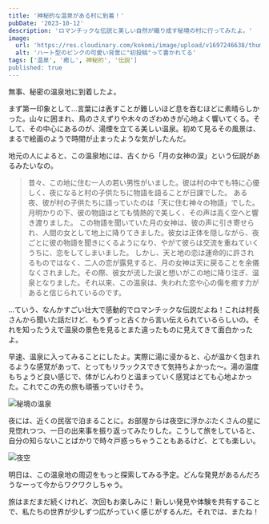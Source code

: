 ```yaml
---
title: '神秘的な温泉がある村に到着！'
pubDate: '2023-10-12'
description: 'ロマンチックな伝説と美しい自然が織り成す秘境の村に行ってみたよ。'
image:
  url: 'https://res.cloudinary.com/kokomi/image/upload/v1697246638/thumbs/posts/village_ouzgcw.webp'
  alt: 'ハート型のピンクの可愛い背景に"初投稿"って書かれてる'
tags: ['温泉', '癒し', 神秘的', '伝説']
published: true
---
```


無事、秘密の温泉地に到着したよ。

まず第一印象として...言葉には表すことが難しいほど息を吞むほどに素晴らしかった。山々に囲まれ、鳥のさえずりや木々のざわめきが心地よく響いてくる。そして、その中心にあるのが、湯煙を立てる美しい温泉。初めて見るその風景は、まるで絵画のようで時間が止まったような気がしたんだ。

地元の人によると、この温泉地には、古くから「月の女神の涙」という伝説があるみたいなの。

> 昔々、この地に住む一人の若い男性がいました。彼は村の中でも特に心優しく、夜になると村の子供たちに物語を語ることが日課でした。
> ある夜、彼が村の子供たちに語っていたのは「天に住む神々の物語」でした。月明かりの下、彼の物語はとても情熱的で美しく、その声は高く空へと響き渡りました。
> この物語を聞いていた月の女神は、彼の声に引き寄せられ、人間の女として地上に降りてきました。彼女は正体を隠しながら、夜ごとに彼の物語を聞きにくるようになり、やがて彼らは交流を重ねていくうちに、恋をしてしまいました。
> しかし、天と地の恋は運命的に許されるものではなく、二人の恋が露見すると、月の女神は天に戻ることを余儀なくされました。その際、彼女が流した涙と想いがこの地に降り注ぎ、温泉となりました。それ以来、この温泉は、失われた恋や心の傷を癒す力があると信じられているのです。

...ていう、なんかすごい壮大で感動的でロマンチックな伝説だよね！これは村長さんから聞いた話だけど、もうずっと古くから言い伝えられているらしいの。それを知ったうえで温泉の景色を見るとまた違ったものに見えてきて面白かったよ。

早速、温泉に入ってみることにしたよ。実際に湯に浸かると、心が温かく包まれるような感覚があって、とってもリラックスできて気持ちよかった～。湯の温度もちょうど良い感じで、体がじんわりと温まっていく感覚はとても心地よかった。これでこの先の旅も頑張っていけそう。

![秘境の温泉](https://res.cloudinary.com/kokomi/image/upload/v1697199578/posts/2023/onsen_yblpag.webp)

夜には、近くの民宿で泊まることに。お部屋からは夜空に浮かぶたくさんの星に見惚れつつ、一日の出来事を振り返ってみたりした。こうして旅をしていると、自分の知らないことばかりで時々戸惑っちゃうこともあるけど、とても楽しい。

![夜空](https://res.cloudinary.com/kokomi/image/upload/v1697193872/posts/2023/yado_s1hzyk.webp)

明日は、この温泉地の周辺をもっと探索してみる予定。どんな発見があるんだろうなーって今からワクワクしちゃう。

旅はまだまだ続くけれど、次回もお楽しみに！新しい発見や体験を共有することで、私たちの世界が少しずつ広がっていく感じがするんだ。それでは、またね！
